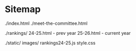 # Sitemap

./index.html
./meet-the-committee.html

./rankings/
24-25.html - prev year
25-26.html - current year  

./static/
images/
rankings24-25.js
style.css
